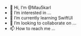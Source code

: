 - 👋 Hi, I’m @Mau5karl
- 👀 I’m interested in ...
- 🌱 I’m currently learning SwiftUI
- 💞️ I’m looking to collaborate on ...
- 📫 How to reach me ...

<!---
Mau5karl/Mau5karl is a ✨ special ✨ repository because its `README.md` (this file) appears on your GitHub profile.
You can click the Preview link to take a look at your changes.
--->
